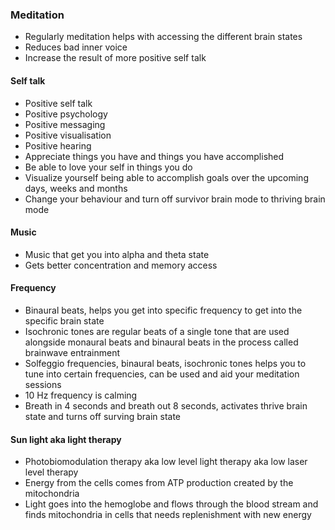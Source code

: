 ### Meditation

- Regularly meditation helps with accessing the different brain states
- Reduces bad inner voice
- Increase the result of more positive self talk

#### Self talk

- Positive self talk
- Positive psychology
- Positive messaging
- Positive visualisation
- Positive hearing
- Appreciate things you have and things you have accomplished
- Be able to love your self in things you do
- Visualize yourself being able to accomplish goals over the upcoming days, weeks and months
- Change your behaviour and turn off survivor brain mode to thriving brain mode

#### Music

- Music that get you into alpha and theta state
- Gets better concentration and memory access

#### Frequency

- Binaural beats, helps you get into specific frequency to get into the specific brain state
- Isochronic tones are regular beats of a single tone that are used alongside monaural beats and 
binaural beats in the process called brainwave entrainment
- Solfeggio frequencies, binaural beats, isochronic tones helps you to tune into certain frequencies, can be used
and aid your meditation sessions
- 10 Hz frequency is calming
- Breath in 4 seconds and breath out 8 seconds, activates thrive brain state and turns off surving brain state

#### Sun light aka light therapy

- Photobiomodulation therapy aka low level light therapy aka low laser level therapy
- Energy from the cells comes from ATP production created by the mitochondria
- Light goes into the hemoglobe and flows through the blood stream and finds mitochondria in cells that needs
replenishment with new energy